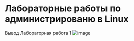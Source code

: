 # Лабораторные работы по администрированю в Linux
Вывод Лабораторная работа 1
![image](https://user-images.githubusercontent.com/45400450/137644887-233b7760-b8cf-4e3e-8786-2634226ec798.png)
